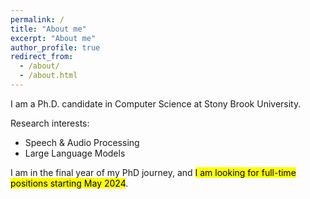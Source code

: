 ```yaml
---
permalink: /
title: "About me"
excerpt: "About me"
author_profile: true
redirect_from: 
  - /about/
  - /about.html
---
```


I am a Ph.D. candidate in Computer Science at Stony Brook University.

Research interests:
<ul>
  <li>Speech & Audio Processing</li>
  <li>Large Language Models</li>
</ul>


<p>I am in the final year of my PhD journey, and <mark>I am looking for full-time positions starting May 2024</mark>.</p>
